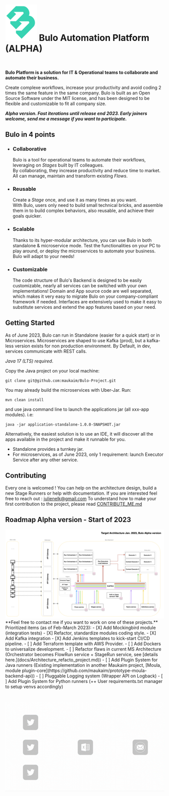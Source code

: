 <div>
    <h1 class="title"><img src="docs/assets/bulo-logo-alpha.svg" width="100" alt="Bulo logo" /> Bulo Automation Platform (ALPHA)</h1>  
</div>  
<br/>


**Bulo Platform is a solution for IT & Operational teams to collaborate and automate their business.**   

Create complexe workflows, increase your productivity and avoid coding 2 times the same feature in the same company.
Bulo is built as an Open Source Software under the MIT license, and has been designed to be flexible and customizable to fit all company size.

__*Alpha version. Fast iterations until release end 2023. Early joiners welcome, send me a message if you want to participate.*__

## Bulo in 4 points  

- ### Collaborative
    Bulo is a tool for operational teams to automate their workflows, leveraging on *Stages* built by IT colleagues.  
By collaborating, they increase productivity and reduce time to market. All can manage, maintain and transform existing *Flows*.
- ### Reusable 
    Create a *Stage* once, and use it as many times as you want.  
With Bulo, users only need to build small technical bricks, and assemble them in to build complex behaviors, also reusable, and achieve their goals quicker.
- ### Scalable
    Thanks to its hyper-modular architecture, you can use Bulo in both standalone & microservice mode.
Test the functionalities on your PC to play around, or deploy the microservices to automate your business. Bulo will adapt to your needs!
- ### Customizable  
    The code structure of Bulo's Backend is designed to be easily customizable, nearly all services can be switched with your own implementations!
    Domain and App source code are well separated, which makes it very easy to migrate Bulo on your company-compliant framework if needed.
    Interfaces are extensively used to make it easy to substitute services and extend the app features based on your need.


## Getting Started
As of June 2023, Bulo can run in Standalone (easier for a quick start) or in Microservices. 
Microservices are shaped to use Kafka (prod), but a kafka-less version exists for non production environment. By Default, in dev, services communicate with REST calls.

_Java 17 (LTS) required_. 

Copy the Java project on your local machine:
```shell
git clone git@github.com:maukaim/Bulo-Project.git
```  

You may already build the microservices with Uber-Jar. Run:
```shell
mvn clean install
```
and use java command line to launch the applications jar (all xxx-app modules). i.e:
```shell
java -jar application-standalone-1.0.0-SNAPSHOT.jar
```

Alternatively, the easiest solution is to use an IDE, it will discover all the apps available in the project and make it runnable for you.
- Standalone provides a turnkey jar. 
- For microservices, as of June 2023, only 1 requirement: launch Executor Service after any other service.

## Contributing

Every one is welcomed ! You can help on the architecture design, build a new Stage Runners or help with documentation. 
If you are interested feel free to reach out : julienelk@gmail.com 
To understand how to make your first contribution to the project, please read [CONTRIBUTE_ME.md](docs/CONTRIBUTEME.md)  


## Roadmap Alpha version - Start of 2023

<img src="docs/assets/architecture/target_architecture.png" width="800" alt="Architecture ALPHA version of Bulo"/>
**Feel free to contact me if you want to work on one of these projects.**
Prioritized items (as of Feb-March 2023):
- [X] Add Mockingbird module (integration tests)
- [X] Refactor, standardize modules coding style.
- [X] Add Kafka integration
- [X] Add Jenkins templates to kick-start CI/CD pipeline.
- [ ] Add Terraform template with AWS Provider.
- [ ] Add Dockers to universalize development.
- [ ] Refactor flaws in current MS Architecture (Orchestrator becomes FlowRun service + StageRun service, see [details here.](docs/Architecture_refacto_project.md))
- [ ] Add Plugin System for Java runners (Existing implementation in another Maukaim project, [Moula, module plugin-core](https://github.com/maukaim/prototype-moula-backend-api))
- [ ] Pluggable Logging system (Wrapper API on Logback)
- [ ] Add Plugin System for Python runners (++ User requirements.txt manager to setup venvs accordingly)

###
<br/>
<div align="center">
<img src="docs/assets/flow_example_twitter.gif" width="600" alt="A simple flow execution represented. Twitter stages, excel, and send a mail."/>
</div>  
<br/>
